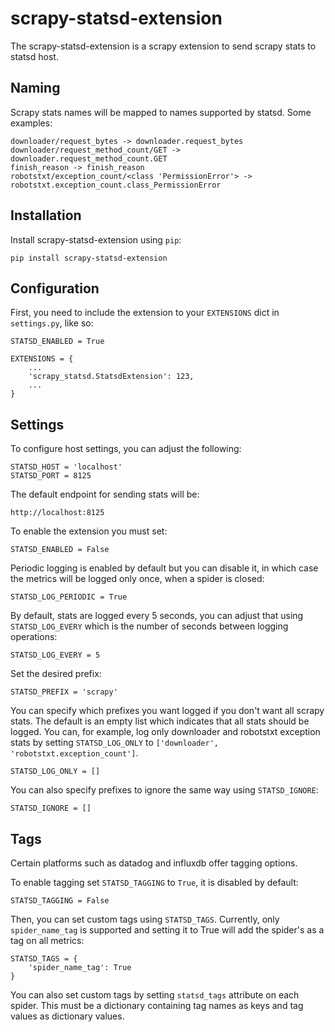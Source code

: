 # scrapy-statsd-extension

The scrapy-statsd-extension is a scrapy extension to send scrapy stats
to statsd host.

## Naming

Scrapy stats names will be mapped to names supported by statsd. Some
examples:

    downloader/request_bytes -> downloader.request_bytes
    downloader/request_method_count/GET -> downloader.request_method_count.GET
    finish_reason -> finish_reason
    robotstxt/exception_count/<class 'PermissionError'> -> robotstxt.exception_count.class_PermissionError

## Installation

Install scrapy-statsd-extension using `pip`:

    pip install scrapy-statsd-extension

## Configuration

First, you need to include the extension to your `EXTENSIONS` dict in
`settings.py`, like so:

    STATSD_ENABLED = True

    EXTENSIONS = {
        ...
        'scrapy_statsd.StatsdExtension': 123,
        ...
    }

## Settings

To configure host settings, you can adjust the following:

    STATSD_HOST = 'localhost'
    STATSD_PORT = 8125

The default endpoint for sending stats will be:

    http://localhost:8125

To enable the extension you must set:

    STATSD_ENABLED = False

Periodic logging is enabled by default but you can disable it, in which
case the metrics will be logged only once, when a spider is closed:

    STATSD_LOG_PERIODIC = True

By default, stats are logged every 5 seconds, you can adjust that using
`STATSD_LOG_EVERY` which is the number of seconds between logging
operations:

    STATSD_LOG_EVERY = 5

Set the desired prefix:

    STATSD_PREFIX = 'scrapy'

You can specify which prefixes you want logged if you don't want all
scrapy stats. The default is an empty list which indicates that all
stats should be logged. You can, for example, log only downloader and
robotstxt exception stats by setting `STATSD_LOG_ONLY` to
`['downloader', 'robotstxt.exception_count']`.

    STATSD_LOG_ONLY = []

You can also specify prefixes to ignore the same way using
`STATSD_IGNORE`:

    STATSD_IGNORE = []

## Tags

Certain platforms such as datadog and influxdb offer tagging options.

To enable tagging set `STATSD_TAGGING` to `True`, it is disabled by
default:

    STATSD_TAGGING = False

Then, you can set custom tags using `STATSD_TAGS`. Currently, only
`spider_name_tag` is supported and setting it to True will add the
spider's as a tag on all metrics:

    STATSD_TAGS = {
        'spider_name_tag': True
    }

You can also set custom tags by setting `statsd_tags` attribute on each
spider. This must be a dictionary containing tag names as keys and tag
values as dictionary values.
